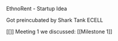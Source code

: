 EthnoRent - Startup Idea

Got preincubated by Shark Tank ECELL

[[]]
Meeting 1 we discussed:
[[Milestone 1]]
